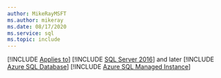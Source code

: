 ```yaml
---
author: MikeRayMSFT
ms.author: mikeray
ms.date: 08/17/2020
ms.service: sql
ms.topic: include
---
```


[!INCLUDE [Applies to](../../includes/applies-md.md)] [!INCLUDE [SQL Server 2016](_ss2016.md)] and later [!INCLUDE [Azure SQL Database](_asdb.md)] [!INCLUDE [Azure SQL Managed Instance](_asmi.md)]